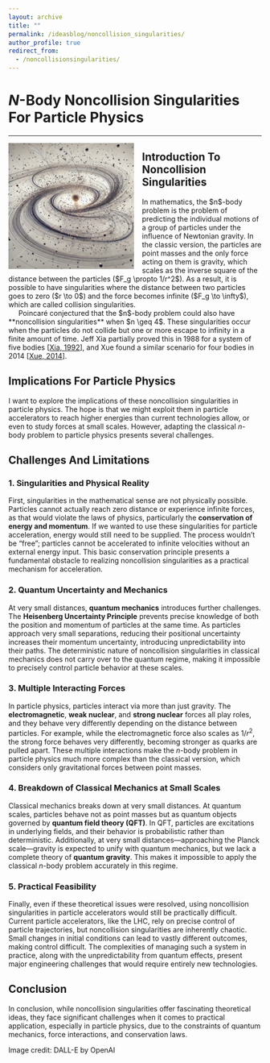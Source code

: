 ```yaml
---
layout: archive
title: ""
permalink: /ideasblog/noncollision_singularities/
author_profile: true
redirect_from:
  - /noncollisionsingularities/
---
```


# $N$-Body Noncollision Singularities For Particle Physics
-----
<img src="/images/nbody.jpeg" style="max-height: 250px; max-width: 100%; margin-right: 16px; margin-bottom: 10px" align=left>

## Introduction To Noncollision Singularities

<p style="margin: 0;">
In mathematics, the $n$-body problem is the problem of predicting the individual motions of a group of particles under the influence of Newtonian gravity. In the classic version, the particles are point masses and the only force acting on them is gravity, which scales as the inverse square of the distance between the particles ($F_g \propto 1/r^2$). As a result, it is possible to have singularities where the distance between two particles goes to zero ($r \to 0$) and the force becomes infinite ($F_g \to \infty$), which are called collision singularities.
</p><p style="text-indent: 20px; margin: 0;">
Poincaré conjectured that the $n$-body problem could also have **noncollision singularities** when $n \geq 4$. These singularities occur when the particles do not collide but one or more escape to infinity in a finite amount of time. Jeff Xia partially proved this in 1988 for a system of five bodies [<a href="https://www.jstor.org/stable/2946572?origin=crossref)">Xia, 1992</a>], and Xue found a similar scenario for four bodies in 2014 [<a href="https://arxiv.org/abs/1409.0048">Xue, 2014</a>].
</p>

## Implications For Particle Physics

I want to explore the implications of these noncollision singularities in particle physics. The hope is that we might exploit them in particle accelerators to reach higher energies than current technologies allow, or even to study forces at small scales. However, adapting the classical $n$-body problem to particle physics presents several challenges.

## Challenges And Limitations

### 1. Singularities and Physical Reality

First, singularities in the mathematical sense are not physically possible. Particles cannot actually reach zero distance or experience infinite forces, as that would violate the laws of physics, particularly the **conservation of energy and momentum**. If we wanted to use these singularities for particle acceleration, energy would still need to be supplied. The process wouldn’t be “free”; particles cannot be accelerated to infinite velocities without an external energy input. This basic conservation principle presents a fundamental obstacle to realizing noncollision singularities as a practical mechanism for acceleration.

### 2. Quantum Uncertainty and Mechanics

At very small distances, **quantum mechanics** introduces further challenges. The **Heisenberg Uncertainty Principle** prevents precise knowledge of both the position and momentum of particles at the same time. As particles approach very small separations, reducing their positional uncertainty increases their momentum uncertainty, introducing unpredictability into their paths. The deterministic nature of noncollision singularities in classical mechanics does not carry over to the quantum regime, making it impossible to precisely control particle behavior at these scales.

### 3. Multiple Interacting Forces

In particle physics, particles interact via more than just gravity. The **electromagnetic**, **weak nuclear**, and **strong nuclear** forces all play roles, and they behave very differently depending on the distance between particles. For example, while the electromagnetic force also scales as $1/r^2$, the strong force behaves very differently, becoming stronger as quarks are pulled apart. These multiple interactions make the $n$-body problem in particle physics much more complex than the classical version, which considers only gravitational forces between point masses.

### 4. Breakdown of Classical Mechanics at Small Scales

Classical mechanics breaks down at very small distances. At quantum scales, particles behave not as point masses but as quantum objects governed by **quantum field theory (QFT)**. In QFT, particles are excitations in underlying fields, and their behavior is probabilistic rather than deterministic. Additionally, at very small distances—approaching the Planck scale—gravity is expected to unify with quantum mechanics, but we lack a complete theory of **quantum gravity**. This makes it impossible to apply the classical $n$-body problem accurately in this regime.

### 5. Practical Feasibility

Finally, even if these theoretical issues were resolved, using noncollision singularities in particle accelerators would still be practically difficult. Current particle accelerators, like the LHC, rely on precise control of particle trajectories, but noncollision singularities are inherently chaotic. Small changes in initial conditions can lead to vastly different outcomes, making control difficult. The complexities of managing such a system in practice, along with the unpredictability from quantum effects, present major engineering challenges that would require entirely new technologies.

## Conclusion

In conclusion, while noncollision singularities offer fascinating theoretical ideas, they face significant challenges when it comes to practical application, especially in particle physics, due to the constraints of quantum mechanics, force interactions, and conservation laws.

Image credit: DALL-E by OpenAI